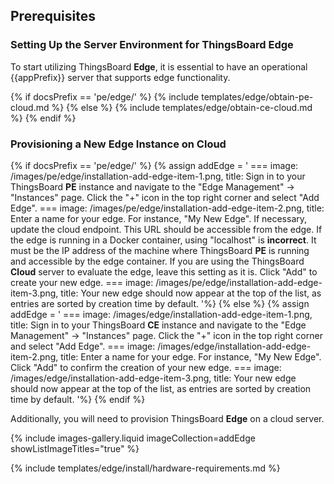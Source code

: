 ## Prerequisites
### Setting Up the Server Environment for ThingsBoard Edge 

To start utilizing ThingsBoard **Edge**, it is essential to have an operational {{appPrefix}} server that supports edge functionality.

{% if docsPrefix == 'pe/edge/' %}
{% include templates/edge/obtain-pe-cloud.md %}
{% else %}
{% include templates/edge/obtain-ce-cloud.md %}
{% endif %}
 
### Provisioning a New Edge Instance on Cloud

{% if docsPrefix == 'pe/edge/' %}
{% assign addEdge = '
    ===
        image: /images/pe/edge/installation-add-edge-item-1.png,
        title: Sign in to your ThingsBoard <b>PE</b> instance and navigate to the "Edge Management" -> "Instances" page. Click the "+" icon in the top right corner and select "Add Edge".
    ===
        image: /images/pe/edge/installation-add-edge-item-2.png,
        title: Enter a name for your edge. For instance, "My New Edge". If necessary, update the cloud endpoint. This URL should be accessible from the edge. If the edge is running in a Docker container, using "localhost" is <b>incorrect</b>. It must be the IP address of the machine where ThingsBoard <b>PE</b> is running and accessible by the edge container. If you are using the ThingsBoard <b>Cloud</b> server to evaluate the edge, leave this setting as it is. Click "Add" to create your new edge.
    ===
        image: /images/pe/edge/installation-add-edge-item-3.png,
        title: Your new edge should now appear at the top of the list, as entries are sorted by creation time by default.
'%}
{% else %}
{% assign addEdge = '
    ===
        image: /images/edge/installation-add-edge-item-1.png,
        title: Sign in to your ThingsBoard <b>CE</b> instance and navigate to the "Edge Management" -> "Instances" page. Click the "+" icon in the top right corner and select "Add Edge".
    ===
        image: /images/edge/installation-add-edge-item-2.png,
        title: Enter a name for your edge. For instance, "My New Edge". Click "Add" to confirm the creation of your new edge.
    ===
        image: /images/edge/installation-add-edge-item-3.png,
        title: Your new edge should now appear at the top of the list, as entries are sorted by creation time by default.
'%}
{% endif %}

Additionally, you will need to provision ThingsBoard **Edge** on a cloud server. 

{% include images-gallery.liquid imageCollection=addEdge showListImageTitles="true" %}

{% include templates/edge/install/hardware-requirements.md %}